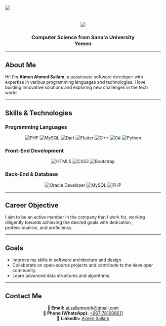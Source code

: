 <img src="https://user-images.githubusercontent.com/73097560/115834477-dbab4500-a447-11eb-908a-139a6edaec5c.gif">

<h1 align="center">
  <img src="https://readme-typing-svg.herokuapp.com?font=Righteous&size=36&color=FFFFFF&center=true&vCenter=true&width=500&height=100&duration=4000&lines=Hi+Everyone!+👋;I'm+Aimen+Sallam!" />
</h1>

<h3 align="center">
<b>Computer Science</b> <b> from Sana'a University </b><br>
        <b>Yemen</b></h3>

---

## About Me
Hi! I'm **Aimen Ahmed Sallam**, a passionate software developer with expertise in various programming languages and technologies. I love building innovative solutions and exploring new challenges in the tech world.

---

## Skills & Technologies
### Programming Languages
<div align="center">
  <img src="https://img.shields.io/badge/PHP-777BB4?style=for-the-badge&logo=php&logoColor=white" alt="PHP" />
  <img src="https://img.shields.io/badge/MySQL-4479A1?style=for-the-badge&logo=mysql&logoColor=white" alt="MySQL" />
  <img src="https://img.shields.io/badge/Dart-0175C2?style=for-the-badge&logo=dart&logoColor=white" alt="Dart" />
  <img src="https://img.shields.io/badge/Flutter-02569B?style=for-the-badge&logo=flutter&logoColor=white" alt="Flutter" />
  <img src="https://img.shields.io/badge/C++-00599C?style=for-the-badge&logo=cplusplus&logoColor=white" alt="C++" />
  <img src="https://img.shields.io/badge/C%23-239120?style=for-the-badge&logo=csharp&logoColor=white" alt="C#" />
  <img src="https://img.shields.io/badge/Python-3776AB?style=for-the-badge&logo=python&logoColor=white" alt="Python" />
</div>

### Front-End Development
<div align="center">
  <img src="https://img.shields.io/badge/HTML5-E34F26?style=for-the-badge&logo=html5&logoColor=white" alt="HTML5" />
  <img src="https://img.shields.io/badge/CSS3-1572B6?style=for-the-badge&logo=css3&logoColor=white" alt="CSS3" />
  <img src="https://img.shields.io/badge/Bootstrap-7952B3?style=for-the-badge&logo=bootstrap&logoColor=white" alt="Bootstrap" />
</div>

### Back-End & Database
<div align="center">
  <img src="https://img.shields.io/badge/Oracle-F80000?style=for-the-badge&logo=oracle&logoColor=white" alt="Oracle Developer" />
  <img src="https://img.shields.io/badge/MySQL-4479A1?style=for-the-badge&logo=mysql&logoColor=white" alt="MySQL" />
  <img src="https://img.shields.io/badge/PHP-777BB4?style=for-the-badge&logo=php&logoColor=white" alt="PHP" />
</div>

---

## Career Objective
I aim to be an active member in the company that I work for, working diligently towards achieving the desired goals with dedication, professionalism, and proficiency.

---

## Goals
- Improve my skills in software architecture and design.
- Collaborate on open-source projects and contribute to the developer community.
- Learn advanced data structures and algorithms.

---

## Contact Me
<p align="center">
  📧 <b>Email:</b> <a href="mailto:your-ai.sallamwork@gmail.com">ai.sallamwork@gmail.com</a><br>
  📱 <b>Phone (WhatsApp):</b> <a href="https://wa.me/967781666611">+967 781666611</a><br>
  💼 <b>LinkedIn:</b> <a href="https://www.linkedin.com/in/aimen-sallam-508aa91b0?utm_source=share&utm_campaign=share_via&utm_content=profile&utm_medium=android_app">Aimen Sallam</a>
</p>


